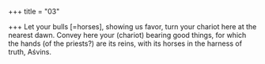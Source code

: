 +++
title = "03"

+++
Let your bulls [=horses], showing us favor, turn your chariot here at the  nearest dawn.
Convey here your (chariot) bearing good things, for which the hands  (of the priests?) are its reins, with its horses in the harness of truth,
Aśvins.